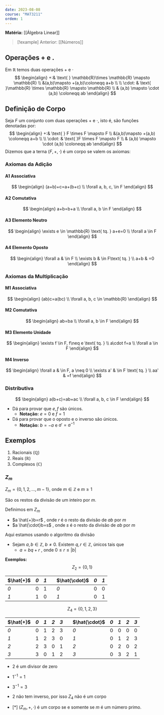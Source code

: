 ```yaml
---
date: 2023-08-08
course: "MAT3211"
ordem: 1
---
```

**Matéria:** [[Álgebra Linear]]

>[!example] Anterior:
>[[Números]]

## Operações + e .
Em $\mathbb{R}$ temos duas operações $+$ e $\cdot$
$$
\begin{align}
+:& \text{  } \mathbb{R}\times \mathbb{R} \mapsto \mathbb{R} \\
&(a,b)\mapsto +(a,b)\coloneqq a+b \\
\\
\cdot: & \text{  }\mathbb{R} \times \mathbb{R} \mapsto \mathbb{R} \\
	 & (a,b) \mapsto \cdot (a,b) \coloneqq ab
\end{align}
$$

## Definição de Corpo
Seja $F$ um conjunto com duas operações $+$ e $\cdot$, isto é, são funções denotadas por:
$$
\begin{align}
+:& \text{  } F \times F \mapsto F \\
&(a,b)\mapsto +(a,b) \coloneqq a+b \\
\\
\cdot: & \text{  }F \times F \mapsto F \\
	 & (a,b) \mapsto \cdot (a,b) \coloneqq ab
\end{align}
$$
Dizemos que a terna $(F, +, \cdot)$ é um corpo se valem os axiomas:
### Axiomas da Adição
#### A1 Associativa
$$
\begin{align}
(a+b)+c=a+(b+c) \\
\forall a, b, c, \in F
\end{align}
$$

#### A2 Comutativa
$$
\begin{align}
a+b=b+a \\
\forall  a, b \in F
\end{align}
$$

#### A3 Elemento Neutro
$$
\begin{align}
\exists e \in \mathbb{R} \text{ tq. } a+e=0 \\
\forall a \in F
\end{align}
$$

#### A4 Elemento Oposto
$$
\begin{align}
\forall a  & \in F \\
\exists  b  & \in F\text{ tq. }  \\
a+b & =0
\end{align}
$$

### Axiomas da Multiplicação
#### M1 Associativa
$$
\begin{align}
(ab)c=a(bc) \\
\forall a, b, c \in \mathbb{R}
\end{align}
$$

#### M2 Comutativa
$$
\begin{align}
ab=ba \\
\forall a, b \in F
\end{align}
$$

#### M3 Elemento Unidade
$$
\begin{align}
\exists f \in F, f\neq e \text{ tq. }  \\
a\cdot f=a \\
\forall a \in F
\end{align}
$$

#### M4 Inverso
$$
\begin{align}
\forall a  & \in F, a \neq 0 \\
\exists a'  & \in F \text{ tq. } \\
aa' & =f
\end{align}
$$

### Distributiva
$$
\begin{align}
a(b+c)=ab+ac \\
\forall a, b, c \in F
\end{align}
$$
- Dá para provar que $e, f$ são únicos.
	- **Notação:** $e=0$ e $f=1$
- Dá para provar que o oposto e o inverso são únicos.
	- **Notação:** $b=-a$ e $a'=a^{-1}$

## Exemplos
1. Racionais ($\mathbb{Q}$)
2. Reais ($\mathbb{R}$)
3. Complexos ($\mathbb{C}$)

### $Z_{m}$
$Z_{m}=\{ 0,1,2,\dots,m-1 \}$, onde $m\in\mathbb{Z}$ e $m\geq 1$

São os restos da divisão de um inteiro por $m$.

Definimos em $Z_{m}$
-  $a \hat{+}b=r$ , onde $r$ é o resto da divisão de $ab$ por $m$
- $a \hat{\cdot}b=s$ , onde $s$ é o resto da divisão de $ab$ por $m$

Aqui estamos usando o algoritmo da divisão
- Sejam $a,b\in\mathbb{Z}$, $b\neq 0$. Existem $q,r\in\mathbb{Z}$, únicos tais que
	- $a=bq+r$ , onde $0\leq r\leq |b|$

**Exemplos:**
$$
Z_{2}=\{ 0,1 \}
$$

| $\hat{+}$ | _0_ | _1_ |     | $\hat{\cdot}$ | _0_ | _1_ |
| --------- | --- | --- | --- | ------------- | --- | --- |
| _0_       | 0   | 1   |     | _0_           | 0   | 0   |
| _1_       | 1   | 0   |     | _1_           | 0   | 1    |

$$
Z_{4}=\{ 0,1,2,3 \}
$$

| $\hat{+}$ | _0_ | _1_ | _2_ | _3_ |     | $\hat{\cdot}$ | _0_ | _1_ | _2_ | _3_ |
| --------- | --- | --- | --- | --- | --- | ------------- | --- | --- | --- | --- |
| _0_       | 0   | 1   | 2   | 3   |     | _0_           | 0   | 0   | 0   | 0   |
| _1_       | 1   | 2   | 3   | 0   |     | _1_           | 0   | 1   | 2   | 3   |
| _2_       | 2   | 3   | 0   | 1   |     | _2_           | 0   | 2   | 0   | 2   |
| _3_       | 3   | 0   | 1   | 2   |     | _3_           | 0   | 3   | 2   | 1    |

- $2$ é um divisor de zero
- $1^{-1}=1$
- $3^{-1}=3$
- $2$ não tem inverso, por isso $Z_{4}$ não é um corpo

- [*] $(Z_{m},+,\cdot)$ é um corpo se e somente se $m$ é um número primo. 

